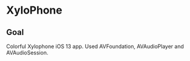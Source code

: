 # XyloPhone

## Goal
Colorful Xylophone iOS 13 app. Used AVFoundation, AVAudioPlayer and AVAudioSession.